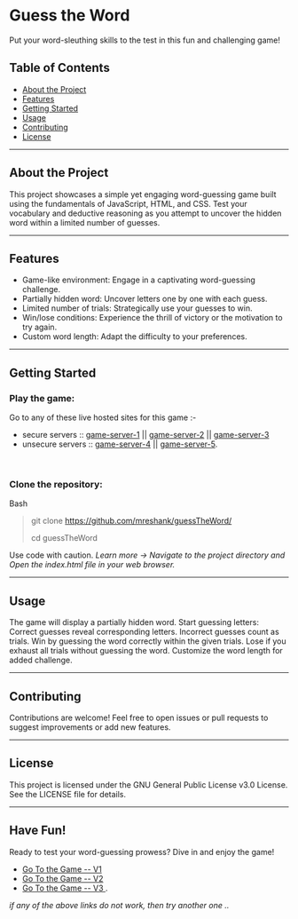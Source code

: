 # Guess the Word

Put your word-sleuthing skills to the test in this fun and challenging game!

## Table of Contents

* <a href="#about-the-project"> About the Project </a>
* <a href="#features"> Features </a>
* <a href="#getting-started"> Getting Started </a>
* <a href="#usage"> Usage </a>
* <a href="#contributing"> Contributing </a>
* <a href="#license"> License </a>

<hr>

## About the Project

This project showcases a simple yet engaging word-guessing game built using the fundamentals of JavaScript, HTML, and CSS. Test your vocabulary and deductive reasoning as you attempt to uncover the hidden word within a limited number of guesses.

<hr>

## Features

* Game-like environment: Engage in a captivating word-guessing challenge.
* Partially hidden word: Uncover letters one by one with each guess.
* Limited number of trials: Strategically use your guesses to win.
* Win/lose conditions: Experience the thrill of victory or the motivation to try again.
* Custom word length: Adapt the difficulty to your preferences.

<hr>

## Getting Started 

### Play the game:
Go to any of these live hosted sites for this game :- </br>
* secure servers  ::  [game-server-1](https://apps.eshank.biz/guess-the-game) || [game-server-2](https://mreshank.github.io/guessTheWord/) || [game-server-3](https://projects.eshank.biz/guess-the-game) </br>
* unsecure servers :: [game-server-4](http://projects.eshank.biz/guess-the-game) || [game-server-5](https://apps.eshank.biz/guess-the-game).
<br>

### Clone the repository:
Bash
> git clone https://github.com/mreshank/guessTheWord/
> 
> cd guessTheWord

Use code with caution. <i>Learn more -> Navigate to the project directory and Open the index.html file in your web browser. </i>

<hr>

## Usage 

The game will display a partially hidden word.
Start guessing letters:
Correct guesses reveal corresponding letters.
Incorrect guesses count as trials.
Win by guessing the word correctly within the given trials.
Lose if you exhaust all trials without guessing the word.
Customize the word length for added challenge.

<hr>

## Contributing 

Contributions are welcome! Feel free to open issues or pull requests to suggest improvements or add new features.

<hr>

## License 

This project is licensed under the GNU General Public License v3.0 License. See the LICENSE file for details.

<hr>

## Have Fun! 

Ready to test your word-guessing prowess? Dive in and enjoy the game!


* <a href="https://projects.eshank.biz/guess-the-game"> Go To the Game -- V1 </a> 
* <a href="https://mreshank.github.io/guessTheGame"> Go To the Game -- V2 </a>
* <a href="http://projects.eshank.biz/guess-the-game"> Go To the Game -- V3 </a> .

<i> if any of the above links do not work, then try another one .. </a>
